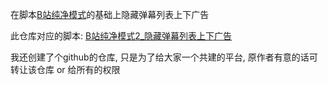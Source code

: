 在脚本[B站纯净模式](https://greasyfork.org/zh-CN/scripts/501560-b%E7%AB%99%E7%BA%AF%E5%87%80%E6%A8%A1%E5%BC%8)的基础上隐藏弹幕列表上下广告

此仓库对应的脚本: [B站纯净模式2_隐藏弹幕列表上下广告](https://greasyfork.org/zh-CN/scripts/510111-b%E7%AB%99%E7%BA%AF%E5%87%80%E6%A8%A1%E5%BC%8F2-%E9%9A%90%E8%97%8F%E5%BC%B9%E5%B9%95%E5%88%97%E8%A1%A8%E4%B8%8A%E4%B8%8B%E5%B9%BF%E5%91%8A) 

我还创建了个github的仓库, 只是为了给大家一个共建的平台, 原作者有意的话可转让该仓库 or 给所有的权限

